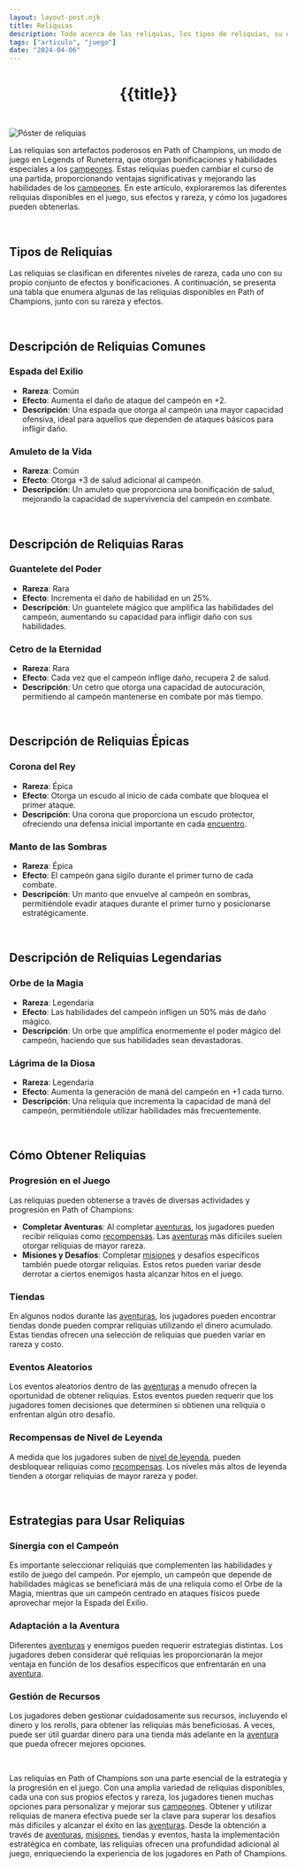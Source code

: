```yaml
---
layout: layout-post.njk
title: Reliquias
description: Todo acerca de las reliquias, los tipos de reliquias, su utilidad, y estrategias.
tags: ["articulo", "juego"]
date: "2024-04-06"
---
```

# <p style="text-align: center;">**{{title}}**</p>

</br>
<div class="clearfix">
  <img src="/img/reliquias-1.webp" class="col-md-6 float-md-end mb-3 ms-md-3" alt="Póster de reliquias">

Las reliquias son artefactos poderosos en Path of Champions, un modo de juego en Legends of Runeterra, que otorgan bonificaciones y habilidades especiales a los <a href="/articulo-constelaciones-campeones">campeones</a>. Estas reliquias pueden cambiar el curso de una partida, proporcionando ventajas significativas y mejorando las habilidades de los <a href="/articulo-constelaciones-campeones">campeones</a>. En este artículo, exploraremos las diferentes reliquias disponibles en el juego, sus efectos y rareza, y cómo los jugadores pueden obtenerlas.

<br>

## Tipos de Reliquias

Las reliquias se clasifican en diferentes niveles de rareza, cada uno con su propio conjunto de efectos y bonificaciones. A continuación, se presenta una tabla que enumera algunas de las reliquias disponibles en Path of Champions, junto con su rareza y efectos.


<br>

## Descripción de Reliquias Comunes

### Espada del Exilio

- **Rareza**: Común
- **Efecto**: Aumenta el daño de ataque del campeón en +2.
- **Descripción**: Una espada que otorga al campeón una mayor capacidad ofensiva, ideal para aquellos que dependen de ataques básicos para infligir daño.

### Amuleto de la Vida

- **Rareza**: Común
- **Efecto**: Otorga +3 de salud adicional al campeón.
- **Descripción**: Un amuleto que proporciona una bonificación de salud, mejorando la capacidad de supervivencia del campeón en combate.

<br>

## Descripción de Reliquias Raras

### Guantelete del Poder

- **Rareza**: Rara
- **Efecto**: Incrementa el daño de habilidad en un 25%.
- **Descripción**: Un guantelete mágico que amplifica las habilidades del campeón, aumentando su capacidad para infligir daño con sus habilidades.

### Cetro de la Eternidad

- **Rareza**: Rara
- **Efecto**: Cada vez que el campeón inflige daño, recupera 2 de salud.
- **Descripción**: Un cetro que otorga una capacidad de autocuración, permitiendo al campeón mantenerse en combate por más tiempo.

<br>

## Descripción de Reliquias Épicas

### Corona del Rey

- **Rareza**: Épica
- **Efecto**: Otorga un escudo al inicio de cada combate que bloquea el primer ataque.
- **Descripción**: Una corona que proporciona un escudo protector, ofreciendo una defensa inicial importante en cada <a href="/articulo-encuentros">encuentro</a>.

### Manto de las Sombras

- **Rareza**: Épica
- **Efecto**: El campeón gana sigilo durante el primer turno de cada combate.
- **Descripción**: Un manto que envuelve al campeón en sombras, permitiéndole evadir ataques durante el primer turno y posicionarse estratégicamente.

<br>

## Descripción de Reliquias Legendarias

### Orbe de la Magia

- **Rareza**: Legendaria
- **Efecto**: Las habilidades del campeón infligen un 50% más de daño mágico.
- **Descripción**: Un orbe que amplifica enormemente el poder mágico del campeón, haciendo que sus habilidades sean devastadoras.

### Lágrima de la Diosa

- **Rareza**: Legendaria
- **Efecto**: Aumenta la generación de maná del campeón en +1 cada turno.
- **Descripción**: Una reliquia que incrementa la capacidad de maná del campeón, permitiéndole utilizar habilidades más frecuentemente.

<br>

## Cómo Obtener Reliquias

### Progresión en el Juego

Las reliquias pueden obtenerse a través de diversas actividades y progresión en Path of Champions:

- **Completar Aventuras**: Al completar <a href="/articulo-aventuras">aventuras</a>, los jugadores pueden recibir reliquias como <a href="/articulo-recompensas">recompensas</a>. Las <a href="/articulo-aventuras">aventuras</a> más difíciles suelen otorgar reliquias de mayor rareza.
- **Misiones y Desafíos**: Completar <a href="/articulo-misiones">misiones</a> y desafíos específicos también puede otorgar reliquias. Estos retos pueden variar desde derrotar a ciertos enemigos hasta alcanzar hitos en el juego.

### Tiendas

En algunos nodos durante las <a href="/articulo-aventuras">aventuras</a>, los jugadores pueden encontrar tiendas donde pueden comprar reliquias utilizando el dinero acumulado. Estas tiendas ofrecen una selección de reliquias que pueden variar en rareza y costo.

### Eventos Aleatorios

Los eventos aleatorios dentro de las <a href="/articulo-aventuras">aventuras</a> a menudo ofrecen la oportunidad de obtener reliquias. Estos eventos pueden requerir que los jugadores tomen decisiones que determinen si obtienen una reliquia o enfrentan algún otro desafío.

### Recompensas de Nivel de Leyenda

A medida que los jugadores suben de <a href="/articulo-nivel-leyenda">nivel de leyenda</a>, pueden desbloquear reliquias como <a href="/articulo-recompensas">recompensas</a>. Los niveles más altos de leyenda tienden a otorgar reliquias de mayor rareza y poder.

<br>

## Estrategias para Usar Reliquias

### Sinergia con el Campeón

Es importante seleccionar reliquias que complementen las habilidades y estilo de juego del campeón. Por ejemplo, un campeón que depende de habilidades mágicas se beneficiará más de una reliquia como el Orbe de la Magia, mientras que un campeón centrado en ataques físicos puede aprovechar mejor la Espada del Exilio.

### Adaptación a la Aventura

Diferentes <a href="/articulo-aventuras">aventuras</a> y enemigos pueden requerir estrategias distintas. Los jugadores deben considerar qué reliquias les proporcionarán la mejor ventaja en función de los desafíos específicos que enfrentarán en una <a href="/articulo-aventuras">aventura</a>.

### Gestión de Recursos

Los jugadores deben gestionar cuidadosamente sus recursos, incluyendo el dinero y los rerolls, para obtener las reliquias más beneficiosas. A veces, puede ser útil guardar dinero para una tienda más adelante en la <a href="/articulo-aventuras">aventura</a> que pueda ofrecer mejores opciones.

<br>

Las reliquias en Path of Champions son una parte esencial de la estrategia y la progresión en el juego. Con una amplia variedad de reliquias disponibles, cada una con sus propios efectos y rareza, los jugadores tienen muchas opciones para personalizar y mejorar sus <a href="/articulo-constelaciones-campeones">campeones</a>. Obtener y utilizar reliquias de manera efectiva puede ser la clave para superar los desafíos más difíciles y alcanzar el éxito en las <a href="/articulo-aventuras">aventuras</a>. Desde la obtención a través de <a href="/articulo-aventuras">aventuras</a>, <a href="/articulo-misiones">misiones</a>, tiendas y eventos, hasta la implementación estratégica en combate, las reliquias ofrecen una profundidad adicional al juego, enriqueciendo la experiencia de los jugadores en Path of Champions.

</div>